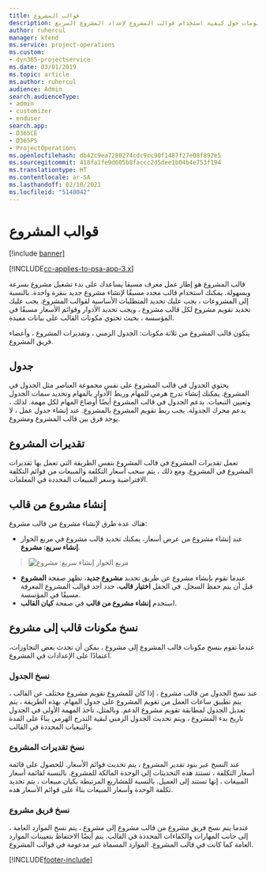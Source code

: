 ```yaml
---
title: قوالب المشروع
description: يقدم هذا الموضوع معلومات حول كيفية استخدام قوالب المشروع لإعداد المشروع السريع.
author: ruhercul
manager: kfend
ms.service: project-operations
ms.custom:
- dyn365-projectservice
ms.date: 03/01/2019
ms.topic: article
ms.author: ruhercul
audience: Admin
search.audienceType:
- admin
- customizer
- enduser
search.app:
- D365CE
- D365PS
- ProjectOperations
ms.openlocfilehash: db42c9ea7280274cdc9cc90f1487f27e08f892e5
ms.sourcegitcommit: 418fa1fe9d605b8faccc2d5dee1b04b4e753f194
ms.translationtype: HT
ms.contentlocale: ar-SA
ms.lasthandoff: 02/10/2021
ms.locfileid: "5148042"
---
```

# <a name="project-templates"></a>قوالب المشروع 

[!include [banner](../includes/psa-now-project-operations.md)]

[!INCLUDE[cc-applies-to-psa-app-3.x](../includes/cc-applies-to-psa-app-3x.md)]

قالب المشروع هو إطار عمل معرف مسبقا يساعدك على بدء تشغيل مشروع بسرعة وبسهولة. يمكنك استخدام قالب محدد مسبقًا لإنشاء مشروع جديد بنقرة واحدة. بالنسبة إلى المشروعات ، يجب عليك تحديد المتطلبات الأساسية لقوالب المشروع. يجب عليك تحديد تقويم مشروع لكل قالب مشروع ، ويجب تحديد الأدوار وقوائم الأسعار مسبقًا في المؤسسة ، بحيث تحتوي مكونات القالب على بيانات مفيدة.

يتكون قالب المشروع من ثلاثة مكونات: الجدول الزمني ، وتقديرات المشروع ، وأعضاء فريق المشروع.

## <a name="schedule"></a>جدول

يحتوي الجدول في قالب المشروع على نفس مجموعة العناصر مثل الجدول في المشروع. يمكنك إنشاء تدرج هرمي للمهام وربط الأدوار بالمهام وتحديد سمات الجدول وتعيين التبعيات. يدعم الجدول في قالب المشروع أيضًا أوضاع المهام لكل مهمة. لذلك ، يدعم محرك الجدولة. يجب ربط تقويم المشروع بالمشروع. عند إنشاء جدول عمل ، لا يوجد فرق بين قالب المشروع ومشروع.

## <a name="project-estimates"></a>تقديرات المشروع

تعمل تقديرات المشروع في قالب المشروع بنفس الطريقة التي تعمل بها تقديرات المشروع في المشروع. ومع ذلك ، يتم سحب أسعار التكلفة والمبيعات من قوائم التكلفة الافتراضية وسعر المبيعات المحددة في المعلمات.

## <a name="creating-a-project-from-a-template"></a>إنشاء مشروع من قالب
 
هناك عدة طرق لإنشاء مشروع من قالب مشروع:

- عند إنشاء مشروع من عرض أسعار، يمكنك تحديد قالب مشروع في مربع الحوار **إنشاء سريع: مشروع**.

> ![مربع الحوار إنشاء سريع: مشروع](media/project-11.png)

- عندما تقوم بإنشاء مشروع عن طريق تحديد **مشروع جديد**، تظهر صفحة **المشروع** قبل أن يتم حفظ السجل. في الحقل **اختيار قالب**، حدد أحد قوالب المشروع المعرفة مسبقًا في المؤسسة.
- استخدم **إنشاء مشروع من قالب** في صفحة **كيان القالب**.

## <a name="copying-components-of-template-to-project"></a>نسخ مكونات قالب إلى مشروع

عندما تقوم بنسخ مكونات قالب المشروع إلى مشروع ، يمكن أن تحدث بعض التجاوزات، اعتمادًا على الإعدادات في المشروع.

### <a name="copying-the-schedule"></a>نسخ الجدول

عند نسخ الجدول من قالب مشروع ، إذا كان للمشروع تقويم مشروع مختلف عن القالب ، يتم تطبيق ساعات العمل من تقويم المشروع على جدول المهام. بهذه الطريقة ، يتم تعديل الجدول لمطابقة تقويم مشروع الدعم. وبالمثل، تأخذ المهمة الأولى في الجدول تاريخ بدء المشروع ، ويتم تحديث الجدول الزمني لبقية التدرج الهرمي بناءً على المدة والتبعيات المحددة في القالب. 

### <a name="copying-project-estimates"></a>نسخ تقديرات المشروع 

عند النسخ عبر بنود تقدير المشروع ، يتم تحديث قوائم الأسعار. للحصول على قائمة أسعار التكلفة ، تستند هذه التحديثات إلى الوحدة المالكة للمشروع. بالنسبة لقائمة أسعار المبيعات ، إنها تستند إلى العميل. بالنسبة للمشاريع المرتبطة بكيان مبيعات ، يتم تحديد تكلفة الوحدة وأسعار المبيعات بناءً على قوائم الأسعار هذه.

### <a name="copying-a-project-team"></a>نسخ فريق مشروع

عندما يتم نسخ فريق مشروع من قالب مشروع إلى مشروع ، يتم نسخ الموارد العامة ، إلى جانب المهارات والكفاءات المحددة في القالب. يتم أيضًا الاحتفاظ بتعيينات الموارد العامة كما كانت في قالب المشروع. الموارد المسماة غير مدعومة في قوالب المشروع.


[!INCLUDE[footer-include](../includes/footer-banner.md)]